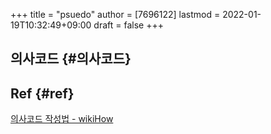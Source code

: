 +++
title = "psuedo"
author = [7696122]
lastmod = 2022-01-19T10:32:49+09:00
draft = false
+++

## 의사코드 {#의사코드}


## Ref {#ref}

[의사코드 작성법 - wikiHow](https://ko.wikihow.com/%EC%9D%98%EC%82%AC%EC%BD%94%EB%93%9C-%EC%9E%91%EC%84%B1%EB%B2%95)
